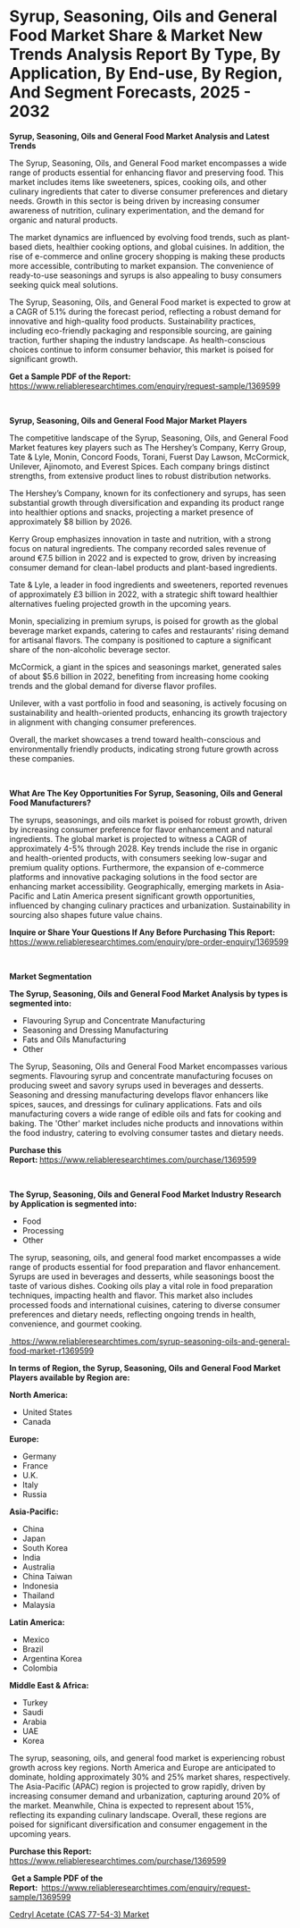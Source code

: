 <p><h1>Syrup, Seasoning, Oils and General Food Market Share & Market New Trends Analysis Report By Type, By Application, By End-use, By Region, And Segment Forecasts, 2025 - 2032</h1></p><p><strong>Syrup, Seasoning, Oils and General Food Market Analysis and Latest Trends</strong></p>
<p><p>The Syrup, Seasoning, Oils, and General Food market encompasses a wide range of products essential for enhancing flavor and preserving food. This market includes items like sweeteners, spices, cooking oils, and other culinary ingredients that cater to diverse consumer preferences and dietary needs. Growth in this sector is being driven by increasing consumer awareness of nutrition, culinary experimentation, and the demand for organic and natural products.</p><p>The market dynamics are influenced by evolving food trends, such as plant-based diets, healthier cooking options, and global cuisines. In addition, the rise of e-commerce and online grocery shopping is making these products more accessible, contributing to market expansion. The convenience of ready-to-use seasonings and syrups is also appealing to busy consumers seeking quick meal solutions.</p><p>The Syrup, Seasoning, Oils, and General Food market is expected to grow at a CAGR of 5.1% during the forecast period, reflecting a robust demand for innovative and high-quality food products. Sustainability practices, including eco-friendly packaging and responsible sourcing, are gaining traction, further shaping the industry landscape. As health-conscious choices continue to inform consumer behavior, this market is poised for significant growth.</p></p>
<p><strong>Get a Sample PDF of the Report:&nbsp;</strong> <a href="https://www.reliableresearchtimes.com/enquiry/request-sample/1369599?utm_campaign=2938&utm_medium=2&utm_source=Github&utm_content=ia&utm_term=22032025&utm_id=syrup-seasoning-oils-and-general-food">https://www.reliableresearchtimes.com/enquiry/request-sample/1369599</a></p>
<p>&nbsp;</p>
<p><strong>Syrup, Seasoning, Oils and General Food Major Market Players</strong></p>
<p><p>The competitive landscape of the Syrup, Seasoning, Oils, and General Food Market features key players such as The Hershey’s Company, Kerry Group, Tate & Lyle, Monin, Concord Foods, Torani, Fuerst Day Lawson, McCormick, Unilever, Ajinomoto, and Everest Spices. Each company brings distinct strengths, from extensive product lines to robust distribution networks.</p><p>The Hershey’s Company, known for its confectionery and syrups, has seen substantial growth through diversification and expanding its product range into healthier options and snacks, projecting a market presence of approximately $8 billion by 2026.</p><p>Kerry Group emphasizes innovation in taste and nutrition, with a strong focus on natural ingredients. The company recorded sales revenue of around €7.5 billion in 2022 and is expected to grow, driven by increasing consumer demand for clean-label products and plant-based ingredients.</p><p>Tate & Lyle, a leader in food ingredients and sweeteners, reported revenues of approximately £3 billion in 2022, with a strategic shift toward healthier alternatives fueling projected growth in the upcoming years.</p><p>Monin, specializing in premium syrups, is poised for growth as the global beverage market expands, catering to cafes and restaurants' rising demand for artisanal flavors. The company is positioned to capture a significant share of the non-alcoholic beverage sector.</p><p>McCormick, a giant in the spices and seasonings market, generated sales of about $5.6 billion in 2022, benefiting from increasing home cooking trends and the global demand for diverse flavor profiles.</p><p>Unilever, with a vast portfolio in food and seasoning, is actively focusing on sustainability and health-oriented products, enhancing its growth trajectory in alignment with changing consumer preferences.</p><p>Overall, the market showcases a trend toward health-conscious and environmentally friendly products, indicating strong future growth across these companies.</p></p>
<p>&nbsp;</p>
<p><strong>What Are The Key Opportunities For Syrup, Seasoning, Oils and General Food Manufacturers?</strong></p>
<p><p>The syrups, seasonings, and oils market is poised for robust growth, driven by increasing consumer preference for flavor enhancement and natural ingredients. The global market is projected to witness a CAGR of approximately 4-5% through 2028. Key trends include the rise in organic and health-oriented products, with consumers seeking low-sugar and premium quality options. Furthermore, the expansion of e-commerce platforms and innovative packaging solutions in the food sector are enhancing market accessibility. Geographically, emerging markets in Asia-Pacific and Latin America present significant growth opportunities, influenced by changing culinary practices and urbanization. Sustainability in sourcing also shapes future value chains.</p></p>
<p><strong>Inquire or Share Your Questions If Any Before Purchasing This Report:</strong> <a href="https://www.reliableresearchtimes.com/enquiry/pre-order-enquiry/1369599?utm_campaign=2938&utm_medium=2&utm_source=Github&utm_content=ia&utm_term=22032025&utm_id=syrup-seasoning-oils-and-general-food">https://www.reliableresearchtimes.com/enquiry/pre-order-enquiry/1369599</a></p>
<p>&nbsp;</p>
<p><strong>Market Segmentation</strong></p>
<p><strong>The Syrup, Seasoning, Oils and General Food Market Analysis by types is segmented into:</strong></p>
<p><ul><li>Flavouring Syrup and Concentrate Manufacturing</li><li>Seasoning and Dressing Manufacturing</li><li>Fats and Oils Manufacturing</li><li>Other</li></ul></p>
<p><p>The Syrup, Seasoning, Oils and General Food Market encompasses various segments. Flavouring syrup and concentrate manufacturing focuses on producing sweet and savory syrups used in beverages and desserts. Seasoning and dressing manufacturing develops flavor enhancers like spices, sauces, and dressings for culinary applications. Fats and oils manufacturing covers a wide range of edible oils and fats for cooking and baking. The 'Other' market includes niche products and innovations within the food industry, catering to evolving consumer tastes and dietary needs.</p></p>
<p><strong>Purchase this Report:&nbsp;</strong><a href="https://www.reliableresearchtimes.com/purchase/1369599?utm_campaign=2938&utm_medium=2&utm_source=Github&utm_content=ia&utm_term=22032025&utm_id=syrup-seasoning-oils-and-general-food">https://www.reliableresearchtimes.com/purchase/1369599</a></p>
<p>&nbsp;</p>
<p><strong>The Syrup, Seasoning, Oils and General Food Market Industry Research by Application is segmented into:</strong></p>
<p><ul><li>Food</li><li>Processing</li><li>Other</li></ul></p>
<p><p>The syrup, seasoning, oils, and general food market encompasses a wide range of products essential for food preparation and flavor enhancement. Syrups are used in beverages and desserts, while seasonings boost the taste of various dishes. Cooking oils play a vital role in food preparation techniques, impacting health and flavor. This market also includes processed foods and international cuisines, catering to diverse consumer preferences and dietary needs, reflecting ongoing trends in health, convenience, and gourmet cooking.</p></p>
<p><a href="https://www.reliableresearchtimes.com/syrup-seasoning-oils-and-general-food-market-r1369599?utm_campaign=2938&utm_medium=2&utm_source=Github&utm_content=ia&utm_term=22032025&utm_id=syrup-seasoning-oils-and-general-food">&nbsp;https://www.reliableresearchtimes.com/syrup-seasoning-oils-and-general-food-market-r1369599</a></p>
<p><strong>In terms of Region, the Syrup, Seasoning, Oils and General Food Market Players available by Region are:</strong></p>
<p>
    <p> <strong> North America: </strong>
        <ul>
            <li>United States</li>
            <li>Canada</li>
        </ul>
        </p> 
    <p> <strong> Europe: </strong>
        <ul>
            <li>Germany</li>
            <li>France</li>
            <li>U.K.</li>
            <li>Italy</li>
            <li>Russia</li>
        </ul>
        </p> 
    <p> <strong> Asia-Pacific: </strong>
        <ul>
            <li>China</li>
            <li>Japan</li>
            <li>South Korea</li>
            <li>India</li>
            <li>Australia</li>
            <li>China Taiwan</li>
            <li>Indonesia</li>
            <li>Thailand</li>
            <li>Malaysia</li>
        </ul>
        </p> 
    <p> <strong> Latin America: </strong>
        <ul>
            <li>Mexico</li>
            <li>Brazil</li>
            <li>Argentina Korea</li>
            <li>Colombia</li>
        </ul>
        </p> 
    <p> <strong> Middle East & Africa: </strong>
        <ul>
            <li>Turkey</li>
            <li>Saudi</li>
            <li>Arabia</li>
            <li>UAE</li>
            <li>Korea</li>
        </ul>
    </p>
    </p>
<p><p>The syrup, seasoning, oils, and general food market is experiencing robust growth across key regions. North America and Europe are anticipated to dominate, holding approximately 30% and 25% market shares, respectively. The Asia-Pacific (APAC) region is projected to grow rapidly, driven by increasing consumer demand and urbanization, capturing around 20% of the market. Meanwhile, China is expected to represent about 15%, reflecting its expanding culinary landscape. Overall, these regions are poised for significant diversification and consumer engagement in the upcoming years.</p></p>
<p><strong>Purchase this Report: </strong><a href="https://www.reliableresearchtimes.com/purchase/1369599?utm_campaign=2938&utm_medium=2&utm_source=Github&utm_content=ia&utm_term=22032025&utm_id=syrup-seasoning-oils-and-general-food">https://www.reliableresearchtimes.com/purchase/1369599</a></p>
<p>&nbsp;<strong>Get a Sample PDF of the Report:&nbsp;&nbsp;</strong><a href="https://www.reliableresearchtimes.com/enquiry/request-sample/1369599?utm_campaign=2938&utm_medium=2&utm_source=Github&utm_content=ia&utm_term=22032025&utm_id=syrup-seasoning-oils-and-general-food">https://www.reliableresearchtimes.com/enquiry/request-sample/1369599</a></p>
<p><strong></strong></p>
<p><p><a href="https://github.com/viipposahko25/Market-Research-Report-List-1/blob/main/cedryl-acetate-cas-77-54-3-market.md?utm_campaign=2938&utm_medium=2&utm_source=Github&utm_content=ia&utm_term=22032025&utm_id=syrup-seasoning-oils-and-general-food">Cedryl Acetate (CAS 77-54-3) Market</a></p></p>